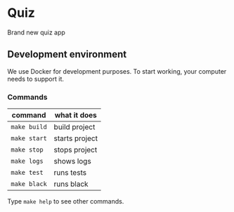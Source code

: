 # Quiz

Brand new quiz app

## Development environment

We use Docker for development purposes. To start working, your computer needs to support it.

### Commands

| command      | what it does   |
|--------------|----------------|
| `make build` | build project  |
| `make start` | starts project |
| `make stop`  | stops project  |
| `make logs`  | shows logs     |
| `make test`  | runs tests     |
| `make black`  | runs black    |

Type `make help` to see other commands.